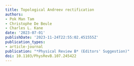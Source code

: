 ```yaml
---
title: Topological Andreev rectification
authors:
- Pok Man Tam
- Christophe De Beule
- Charles L. Kane
date: '2023-07-01'
publishDate: '2023-11-24T22:55:02.451555Z'
publication_types:
- article-journal
publication: "*Physical Review B* (Editors' Suggestion)"
doi: 10.1103/PhysRevB.107.245422
---
```

